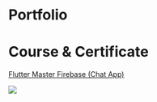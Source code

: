 # Portfolio

# Course & Certificate
[Flutter Master Firebase (Chat App)]([URL](https://github.com/aqibsaeed519/Portfolio/blob/main/firebase-chatApp(Udemy).pdf)https://github.com/aqibsaeed519/Portfolio/blob/main/firebase-chatApp(Udemy).pdf)

![]([UR](https://github.com/aqibsaeed519/Portfolio/blob/main/FlutterFirebaseChatApp.jpg)https://github.com/aqibsaeed519/Portfolio/blob/main/FlutterFirebaseChatApp.jpg)
